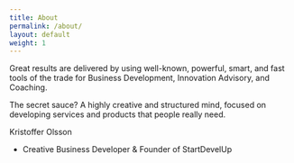 ```yaml
---
title: About
permalink: /about/
layout: default
weight: 1
---
```

Great results are delivered by using well-known, powerful, smart, and fast tools of the trade for Business Development, Innovation Advisory, and Coaching.

The secret sauce? A highly creative and structured mind, focused on developing services and products that people really need.

Kristoffer Olsson
- Creative Business Developer & Founder of StartDevelUp
